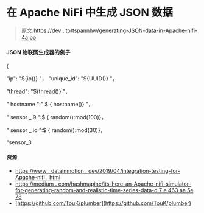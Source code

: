# 在 Apache NiFi 中生成 JSON 数据

> 原文:[https://dev . to/tspannhw/generating-JSON-data-in-Apache-nifi-4a po](https://dev.to/tspannhw/generating-json-data-in-apache-nifi-4apo)

#### JSON 物联网生成器的例子

{

"ip": "${ip()} "，
"unique_id": "${UUID()} "，

"thread": "${thread()} "，

" hostname ":" $ { hostname()} "，

" sensor _ 9 ":$ { random():mod(100)}，

" sensor _ id ":$ { random():mod(30)}，

"sensor_3

#### [](#resources)资源

*   [https://www . datainmotion . dev/2019/04/integration-testing-for-Apache-nifi . html](https://www.datainmotion.dev/2019/04/integration-testing-for-apache-nifi.html)
*   [https://medium . com/hashmapinc/its-here-an-Apache-nifi-simulator-for-generating-random-and-realistic-time-series-data-d 7 e 463 aa 5e 78](https://medium.com/hashmapinc/its-here-an-apache-nifi-simulator-for-generating-random-and-realistic-time-series-data-d7e463aa5e78)
*   [https://github.com/TouK/plumber](https://github.com/TouK/plumber)